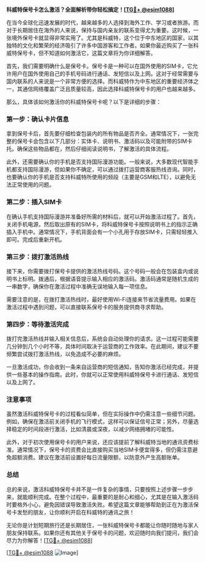 **科威特保号卡怎么激活？全面解析带你轻松搞定！[[TG💪+ @esim1088](https://t.me/s/esim1088)]**

在当今全球化迅速发展的时代，越来越多的人选择到海外工作、学习或者旅游。而对于长期居住在海外的人来说，保持与国内亲友的联系变得尤为重要。这时候，一张境外保号卡就显得非常实用了。尤其是科威特，这个位于中东地区的国家，以其独特的文化和繁荣的经济吸引了许多中国游客和工作者。如果你最近购买了一张科威特保号卡，但不知道如何激活它，这篇文章将为你详细解答。

首先，我们需要明确什么是保号卡。保号卡是一种可以在国外使用的SIM卡，它允许用户在国外使用自己的手机号码进行通话、发短信以及上网。这对于经常需要与国内联系的人来说是一个非常方便的选择。而科威特作为中东地区的重要经济体之一，其通信网络覆盖广泛且质量较高，因此选择科威特保号卡的用户也越来越多。

那么，具体该如何激活你的科威特保号卡呢？以下是详细的步骤：

### 第一步：确认卡片信息

拿到保号卡后，首先要仔细检查包装内的所有物品是否齐全。通常情况下，一张完整的保号卡会包含以下几部分：实体卡、说明书、激活码以及可能附带的SIM卡托。确保这些物品都在，然后仔细阅读说明书，了解激活的具体流程。

此外，还需要确认你的手机是否支持国际漫游功能。一般来说，大多数现代智能手机都支持国际漫游，但如果你不确定，可以通过拨打运营商客服热线咨询。同时，也要确认你的手机是否支持科威特所使用的频段（主要是GSM和LTE），以避免无法正常使用的问题。

### 第二步：插入SIM卡

在确认手机支持国际漫游并准备好所需的材料后，就可以开始激活过程了。首先，关闭手机电源，然后取出原有的SIM卡，将科威特保号卡按照说明书上的指示正确插入手机中。通常情况下，手机背面会有一个小孔用于存放SIM卡，只需轻轻推入即可。完成后重新开机。

### 第三步：拨打激活热线

接下来，你需要拨打保号卡提供的激活热线号码。这个号码一般会在包装盒内或说明书上标明。拨通后，根据语音提示输入相应的激活码。激活码通常是随机生成的一串数字，确保你在激活过程中准确无误地输入每一项信息。

需要注意的是，在拨打激活热线时，最好使用Wi-Fi连接来节省流量费用。如果在激活过程中遇到问题，可以直接联系保号卡的服务提供商寻求帮助。

### 第四步：等待激活完成

拨打完激活热线并输入相关信息后，系统会自动处理你的请求。这一过程可能需要几分钟到几个小时不等，具体时间取决于运营商的工作效率。在此期间，建议不要频繁尝试拨打激活热线，以免造成不必要的麻烦。

一旦激活成功，你会收到一条来自运营商的短信通知，告知你激活已经完成，并提供一些基本的操作指南。此时，你就可以正常使用科威特保号卡进行通话、发短信以及上网了。

### 注意事项

虽然激活科威特保号卡的过程看似简单，但在实际操作中仍需注意一些细节问题。例如，确保在激活前关闭手机的飞行模式，这样可以保证信号正常；另外，尽量选择稳定的时间段进行激活，比如清晨或深夜，以减少网络拥堵的可能性。

此外，对于初次使用保号卡的用户来说，还应该提前了解科威特当地的通讯资费标准。通常情况下，保号卡的资费会比直接购买当地SIM卡便宜得多，但仍需注意避免超额消费。建议在激活前设置好每日流量限额，以防意外产生高额账单。

### 总结

总的来说，激活科威特保号卡并不是一件复杂的事情，只要按照上述步骤一步步来，就能顺利完成。在整个过程中，最重要的是耐心和细心，尤其是在输入激活码时要格外小心，避免因错误导致激活失败。希望这篇文章能够帮助到正在为激活保号卡发愁的朋友，让你顺利开启在科威特的通讯之旅！

无论你是计划短期旅行还是长期居住，一张科威特保号卡都能让你随时随地与家人朋友保持联系。如果你还有其他关于保号卡的问题，欢迎随时向我们提问，我们会尽力为你解答！[[TG💪+ @esim1088](https://t.me/s/esim1088)]

[[TG💪+ @esim1088](https://t.me/s/esim1088) ![Image](https://i.postimg.cc/4NQfJmqS/Snipaste-2025-05-13-00-14-12.png)]